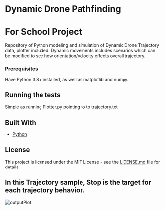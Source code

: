 # Dynamic Drone Pathfinding
# For School Project
Repository of Python modeling and simulation of Dynamic Drone Trajectory data, plotter included.
Dynamic movements includes scenarios which can be modified to see how orientation/velocity effects overall trajectory.


### Prerequisites

Have Python 3.8+ installed, as well as matplotlib and numpy.


## Running the tests

Simple as running Plotter.py pointing to to trajectory.txt


## Built With

* [Python](https://www.python.org/) 

## License

This project is licensed under the MIT License - see the [LICENSE.md](LICENSE.md) file for details

## In this Trajectory sample, Stop is the target for each trajectory behavior.
![outputPlot](https://user-images.githubusercontent.com/36251064/110841507-93570f80-826b-11eb-9f50-76756a2af9e4.png)
